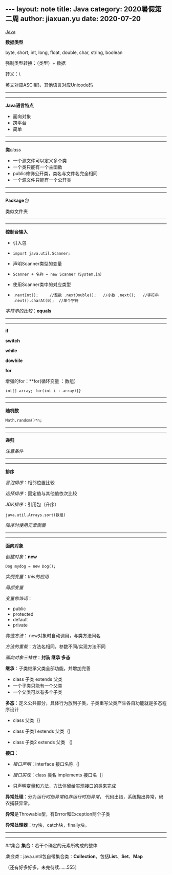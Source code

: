 ﻿﻿---
layout: note
title: Java
category: 2020暑假第二周
author: jiaxuan.yu
date: 2020-07-20
---

[Java](https://www.liaoxuefeng.com/wiki/1252599548343744)

**数据类型**

byte, short, int, long, float, double, char, string, boolean

强制类型转换：（类型）+ 数据

转义：\

英文对应ASCII码，其他语言对应Unicode码
___
___
**Java语言特点**

* 面向对象
* 跨平台
* 简单
___
___
**类***class*

* 一个源文件可以定义多个类
* 一个类只能有一个主函数
* public修饰公开类，类名与文件名完全相同
* 一个源文件只能有一个公开类
___
___
**Package***包*

类似文件夹
___
___
**控制台输入**

* 引入包

 * `import java.util.Scanner;`
* 声明Scanner类型的变量
 
 * `Scanner + 名称 = new Scanner（System.in）`
* 使用Scanner类中的对应类型
 * `.nextInt();     //整数
      .nextDouble();   //小数
      .next();   //字符串
      .next().charAt(0);  //单个字符` 

*字符串的比较*：**equals**
___
___
**if**

**switch**

**while**

**dowhile**

**for**

增强的for：**for(循环变量 ：数组）

`int[] array;
 for(int i : array){}`
___
___
**随机数**

`Math.random()*n;`
___
___
**递归**

*注意条件*
___
___
**排序**

*冒泡排序*：相邻位置比较

*选择排序*：固定值与其他值依次比较

*JDK排序*：引用包（升序）

  `java.util.Arrays.sort(数组)`

  *降序时使用元素倒置*
___
___
**面向对象**

*创建对象*：**new**

  `Dog mydog = new Dog();`

*实例变量*：*this的应用*

*局部变量*

*变量修饰词*：

* public
* protected
* default
* private

*构造方法*： new对象时自动调用，与类方法同名

*方法的重载*：方法名相同，参数不同/实现方法不同

*面向对象三特性*：**封装 继承 多态**

**继承**：子类继承父类全部功能，并增加完善

* class 子类 extends 父类
* 一个子类只能有一个父类
* 一个父类可以有多个子类

**多态**：定义公共部分，具体行为放到子类，子类重写父类产生各自功能就是多态程序设计

* class 父类｛｝

* class 子类1 extends 父类｛｝

* class 子类2 extends 父类 ｛｝

**接口**：

* *接口声明*：interface  接口名称｛｝

* *接口实现*：class 类名 implements 接口名｛｝

* 只声明变量和方法，方法体留给实现接口的类来完成

**异常处理**：分为*运行时刻异常*和*非运行时刻异常*，
代码出错，系统抛出异常，码农捕获异常。

**异常**是Throwable型，有Errror和Exception两个子类

**异常处理器**：try块，catch块，finally块。
___
___
##集合
**集合**：若干个确定的元素所构成的整体

*集合类*：java.until包自带集合类：**Collection**，包括**List**、**Set**、**Map**

（还有好多好多，未完待续……555）
